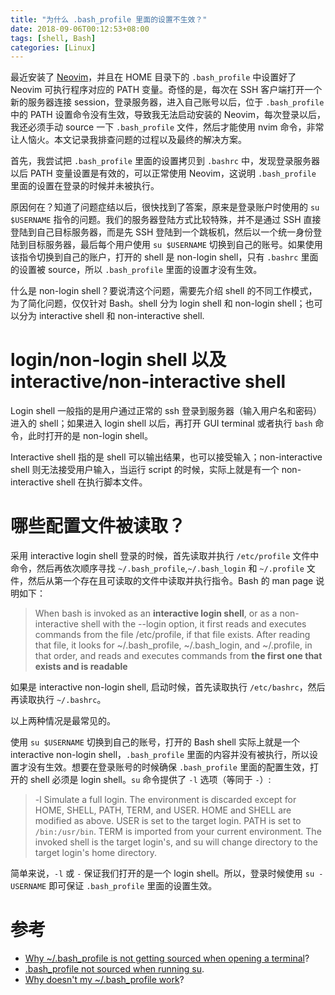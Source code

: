 ```yaml
---
title: "为什么 .bash_profile 里面的设置不生效？"
date: 2018-09-06T00:12:53+08:00
tags: [shell, Bash]
categories: [Linux]
---
```


最近安装了 [Neovim](https://github.com/neovim/neovim)，并且在 HOME 目录下的 `.bash_profile` 中设置好了 Neovim 可执行程序对应的 PATH 变量。奇怪的是，每次在 SSH 客户端打开一个新的服务器连接 session，登录服务器，进入自己账号以后，位于 `.bash_profile` 中的 PATH 设置命令没有生效，导致我无法启动安装的 Neovim，每次登录以后，我还必须手动 source 一下 `.bash_profile` 文件，然后才能使用 nvim 命令，非常让人恼火。本文记录我排查问题的过程以及最终的解决方案。

<!--more-->

首先，我尝试把 `.bash_profile` 里面的设置拷贝到 `.bashrc` 中，发现登录服务器以后 PATH 变量设置是有效的，可以正常使用 Neovim，这说明 `.bash_profile` 里面的设置在登录的时候并未被执行。

原因何在？知道了问题症结以后，很快找到了答案，原来是登录账户时使用的 `su $USERNAME` 指令的问题。我们的服务器登陆方式比较特殊，并不是通过 SSH 直接登陆到自己目标服务器，而是先 SSH 登陆到一个跳板机，然后以一个统一身份登陆到目标服务器，最后每个用户使用 `su $USERNAME` 切换到自己的账号。如果使用该指令切换到自己的账户，打开的 shell 是 non-login shell，只有 `.bashrc` 里面的设置被 source，所以 `.bash_profile` 里面的设置才没有生效。

什么是 non-login shell？要说清这个问题，需要先介绍 shell 的不同工作模式，为了简化问题，仅仅针对 Bash。shell 分为 login shell 和 non-login shell；也可以分为 interactive shell 和 non-interactive shell.

# login/non-login shell 以及 interactive/non-interactive shell

Login shell 一般指的是用户通过正常的 ssh 登录到服务器（输入用户名和密码）进入的 shell；如果进入 login shell 以后，再打开 GUI terminal 或者执行 `bash` 命令，此时打开的是 non-login shell。

Interactive shell 指的是 shell 可以输出结果，也可以接受输入；non-interactive shell 则无法接受用户输入，当运行 script 的时候，实际上就是有一个 non-interactive shell 在执行脚本文件。

# 哪些配置文件被读取？

采用 interactive login shell 登录的时候，首先读取并执行 `/etc/profile` 文件中命令，然后再依次顺序寻找 `~/.bash_profile`,`~/.bash_login` 和 `~/.profile` 文件，然后从第一个存在且可读取的文件中读取并执行指令。Bash 的 man page 说明如下：

> When bash is invoked as an **interactive login shell**, or as a non-interactive shell with the --login option, it first reads and executes commands from the file /etc/profile, if that file exists. After reading that file, it looks for ~/.bash_profile, ~/.bash_login, and ~/.profile, in that order, and reads and executes commands from **the first one that exists and is readable**

如果是 interactive non-login shell, 启动时候，首先读取执行 `/etc/bashrc`，然后再读取执行 `~/.bashrc`。

以上两种情况是最常见的。

使用 `su $USERNAME` 切换到自己的账号，打开的 Bash shell 实际上就是一个 interactive non-login shell，`.bash_profile` 里面的内容并没有被执行，所以设置才没有生效。想要在登录账号的时候确保 `.bash_profile` 里面的配置生效，打开的 shell 必须是 login shell。`su` 命令提供了 `-l` 选项（等同于 `-`）:

> -l      Simulate a full login.  The environment is discarded except for HOME, SHELL, PATH, TERM, and USER.  HOME and SHELL are modified as above.  USER is set to the target login.  PATH is set to `/bin:/usr/bin`.  TERM is imported from your current environment.  The invoked shell is the target login's, and su will change directory to the target login's home directory.

简单来说，`-l` 或 `-` 保证我们打开的是一个 login shell。所以，登录时候使用 `su - USERNAME` 即可保证 `.bash_profile` 里面的设置生效。

# 参考

+ [Why ~/.bash_profile is not getting sourced when opening a terminal](https://askubuntu.com/q/121073/768311)?
+ [.bash_profile not sourced when running su](https://unix.stackexchange.com/q/29791/221410).
+ [Why doesn't my ~/.bash_profile work](https://unix.stackexchange.com/q/88106/221410)?
